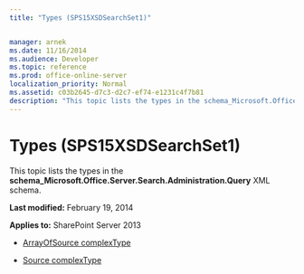 ```yaml
---
title: "Types (SPS15XSDSearchSet1)"


manager: arnek
ms.date: 11/16/2014
ms.audience: Developer
ms.topic: reference
ms.prod: office-online-server
localization_priority: Normal
ms.assetid: c03b2645-d7c3-d2c7-ef74-e1231c4f7b81
description: "This topic lists the types in the schema_Microsoft.Office.Server.Search.Administration.Query XML schema."
---
```


# Types (SPS15XSDSearchSet1)

This topic lists the types in the **schema_Microsoft.Office.Server.Search.Administration.Query** XML schema. 
  
 **Last modified:** February 19, 2014 
  
 **Applies to:** SharePoint Server 2013
  
- [ArrayOfSource complexType](arrayofsource-complextype-sps15xsdsearchset1.md)
    
- [Source complexType](source-complextype-sps15xsdsearchset1.md)
    

